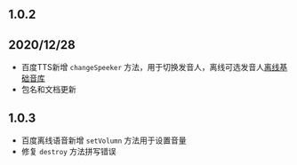 ## 1.0.2

2020/12/28
------------------------

* 百度TTS新增 `changeSpeeker` 方法，用于切换发音人，离线可选发音人[离线基础音库](https://ai.baidu.com/tech/speech/tts_offline)
* 包名和文档更新

## 1.0.3

* 百度离线语音新增 `setVolumn` 方法用于设置音量
* 修复 `destroy` 方法拼写错误
